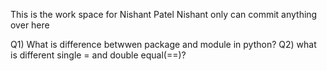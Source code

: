 This is the work space for Nishant Patel
Nishant only can commit anything over here

Q1) What is difference betwwen package and module in python?
Q2) what is different single = and double equal(==)? 
